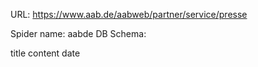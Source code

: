 URL: https://www.aab.de/aabweb/partner/service/presse

Spider name: aabde
DB Schema:

title
content
date